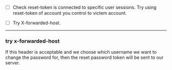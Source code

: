 - [ ] Check reset-token is connected to specific user sessions. Try using reset-token of account you control to victem account.
- [ ] Try X-forwarded-host.


---
### try x-forwarded-host
If this header is acceptable and we choose which username we want to change the password for, then the reset password token will be sent to our server.